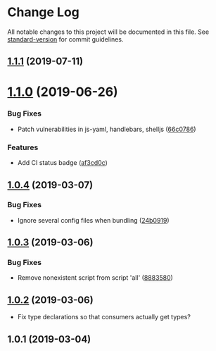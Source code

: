 # Change Log

All notable changes to this project will be documented in this file. See [standard-version](https://github.com/conventional-changelog/standard-version) for commit guidelines.

<a name="1.1.1"></a>
## [1.1.1](https://github.com/lucidmachine/bitclock-backend-ts/compare/v1.1.0...v1.1.1) (2019-07-11)



<a name="1.1.0"></a>
# [1.1.0](https://github.com/lucidmachine/bitclock-backend-ts/compare/v1.0.4...v1.1.0) (2019-06-26)


### Bug Fixes

* Patch vulnerabilities in js-yaml, handlebars, shelljs ([66c0786](https://github.com/lucidmachine/bitclock-backend-ts/commit/66c0786))


### Features

* Add CI status badge ([af3cd0c](https://github.com/lucidmachine/bitclock-backend-ts/commit/af3cd0c))



<a name="1.0.4"></a>
## [1.0.4](https://github.com/lucidmachine/bitclock-backend-ts/compare/v1.0.3...v1.0.4) (2019-03-07)


### Bug Fixes

* Ignore several config files when bundling ([24b0919](https://github.com/lucidmachine/bitclock-backend-ts/commit/24b0919))



<a name="1.0.3"></a>
## [1.0.3](https://github.com/lucidmachine/bitclock-backend-ts/compare/v1.0.1...v1.0.3) (2019-03-06)


### Bug Fixes

* Remove nonexistent script from script 'all' ([8883580](https://github.com/lucidmachine/bitclock-backend-ts/commit/8883580))



<a name="1.0.2"></a>
## [1.0.2](https://github.com/lucidmachine/bitclock-backend-ts/compare/v1.0.1...v1.0.2) (2019-03-06)
* Fix type declarations so that consumers actually get types?



<a name="1.0.1"></a>
## 1.0.1 (2019-03-04)
